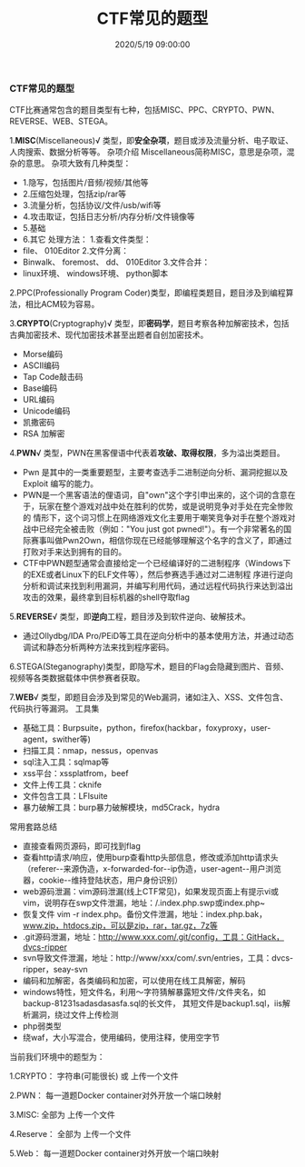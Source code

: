﻿---
title: CTF常见的题型
tags: [ctf]
categories: CTF
description: CTF常见的题型
date: 2020/5/19 09:00:00
---

### CTF常见的题型

CTF比赛通常包含的题目类型有七种，包括MISC、PPC、CRYPTO、PWN、REVERSE、WEB、STEGA。

1.**MISC**(Miscellaneous)√ 类型，即**安全杂项**，题目或涉及流量分析、电子取证、人肉搜索、数据分析等等。
杂项介绍
Miscellaneous简称MISC，意思是杂项，混杂的意思。
杂项大致有几种类型：
- 1.隐写，包括图片/音频/视频/其他等
- 2.压缩包处理，包括zip/rar等
- 3.流量分析，包括协议/文件/usb/wifi等
- 4.攻击取证，包括日志分析/内存分析/文件镜像等
- 5.基础
- 6.其它
处理方法：
1.查看文件类型：
- file、 010Editor
2.文件分离：
- Binwalk、 foremost、 dd、 010Editor
3.文件合并：
- linux环境、 windows环境、 python脚本


2.PPC(Professionally Program Coder)类型，即编程类题目，题目涉及到编程算法，相比ACM较为容易。

3.**CRYPTO**(Cryptography)√ 类型，即**密码学**，题目考察各种加解密技术，包括古典加密技术、现代加密技术甚至出题者自创加密技术。
- Morse编码
- ASCII编码
- Tap Code敲击码
- Base编码
- URL编码
- Unicode编码
- 凯撒密码
- RSA 加解密

4.**PWN**√ 类型，PWN在黑客俚语中代表着**攻破、取得权限**，多为溢出类题目。
- Pwn 是其中的一类重要题型，主要考查选手二进制逆向分析、漏洞挖掘以及 Exploit 编写的能力。
- PWN是一个黑客语法的俚语词，自"own"这个字引申出来的，这个词的含意在于，玩家在整个游戏对战中处在胜利的优势，或是说明竞争对手处在完全惨败的 情形下，这个词习惯上在网络游戏文化主要用于嘲笑竞争对手在整个游戏对战中已经完全被击败（例如："You just got pwned!"）。有一个非常著名的国际赛事叫做Pwn2Own，相信你现在已经能够理解这个名字的含义了，即通过打败对手来达到拥有的目的。
- CTF中PWN题型通常会直接给定一个已经编译好的二进制程序（Windows下的EXE或者Linux下的ELF文件等），然后参赛选手通过对二进制程 序进行逆向分析和调试来找到利用漏洞，并编写利用代码，通过远程代码执行来达到溢出攻击的效果，最终拿到目标机器的shell夺取flag

5.**REVERSE**√ 类型，即**逆向**工程，题目涉及到软件逆向、破解技术。
- 通过Ollydbg/IDA Pro/PEiD等工具在逆向分析中的基本使用方法，并通过动态调试和静态分析两种方法来找到程序密码。

6.STEGA(Steganography)类型，即隐写术，题目的Flag会隐藏到图片、音频、视频等各类数据载体中供参赛者获取。

7.**WEB**√ 类型，即题目会涉及到常见的Web漏洞，诸如注入、XSS、文件包含、代码执行等漏洞。
工具集
- 基础工具：Burpsuite，python，firefox(hackbar，foxyproxy，user-agent，swither等)
- 扫描工具：nmap，nessus，openvas
- sql注入工具：sqlmap等
- xss平台：xssplatfrom，beef
- 文件上传工具：cknife
- 文件包含工具：LFlsuite
- 暴力破解工具：burp暴力破解模块，md5Crack，hydra

常用套路总结
- 直接查看网页源码，即可找到flag
- 查看http请求/响应，使用burp查看http头部信息，修改或添加http请求头（referer--来源伪造，x-forwarded-for--ip伪造，user-agent--用户浏览器，cookie--维持登陆状态，用户身份识别）
- web源码泄漏：vim源码泄漏(线上CTF常见)，如果发现页面上有提示vi或vim，说明存在swp文件泄漏，地址：/.index.php.swp或index.php~
- 恢复文件 vim -r index.php。备份文件泄漏，地址：index.php.bak，www.zip，htdocs.zip，可以是zip，rar，tar.gz，7z等
- .git源码泄漏，地址：http://www.xxx.com/.git/config，工具：GitHack，dvcs-ripper
- svn导致文件泄漏，地址：http://www/xxx/com/.svn/entries，工具：dvcs-ripper，seay-svn
- 编码和加解密，各类编码和加密，可以使用在线工具解密，解码
- windows特性，短文件名，利用～字符猜解暴露短文件/文件夹名，如backup-81231sadasdasasfa.sql的长文件，
其短文件是backup1.sql，iis解析漏洞，绕过文件上传检测
- php弱类型
- 绕waf，大小写混合，使用编码，使用注释，使用空字节


当前我们环境中的题型为：

1.CRYPTO：
字符串(可能很长) 或 上传一个文件

2.PWN：
每一道题Docker container对外开放一个端口映射

3.MISC:
全部为 上传一个文件

4.Reserve：
全部为 上传一个文件

5.Web：
每一道题Docker container对外开放一个端口映射
